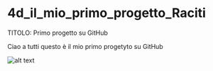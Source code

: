 # 4d_il_mio_primo_progetto_Raciti

TITOLO:   Primo progetto su GitHub

Ciao a tutti questo è il mio primo progetyto su GitHub

![alt text](https://raw.githubusercontent.com/racitifilippo/4d_il_mio_primo_progetto_Raciti/blob/main/3.jpg)
